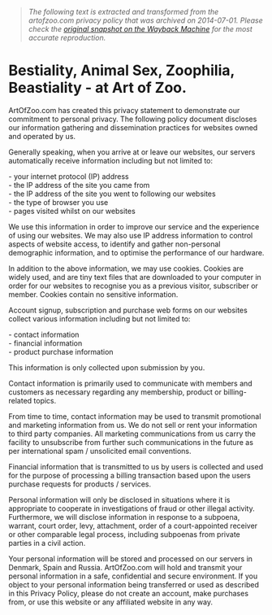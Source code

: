 > *The following text is extracted and transformed from the artofzoo.com privacy policy that was archived on 2014-07-01. Please check the [original snapshot on the Wayback Machine](https://web.archive.org/web/20140701172721id_/https%3A//www.artofzoo.com/bestiality-privacy.php) for the most accurate reproduction.*

# Bestiality, Animal Sex, Zoophilia, Beastiality - at Art of Zoo.

ArtOfZoo.com has created this privacy statement to demonstrate our commitment to personal privacy. The following policy document discloses our information gathering and dissemination practices for websites owned and operated by us. 

Generally speaking, when you arrive at or leave our websites, our servers automatically receive information including but not limited to:

\- your internet protocol (IP) address  
\- the IP address of the site you came from  
\- the IP address of the site you went to following our websites  
\- the type of browser you use  
\- pages visited whilst on our websites

We use this information in order to improve our service and the experience of using our websites. We may also use IP address information to control aspects of website access, to identify and gather non-personal demographic information, and to optimise the performance of our hardware. 

In addition to the above information, we may use cookies. Cookies are widely used, and are tiny text files that are downloaded to your computer in order for our websites to recognise you as a previous visitor, subscriber or member. Cookies contain no sensitive information.

Account signup, subscription and purchase web forms on our websites collect various information including but not limited to:

\- contact information  
\- financial information  
\- product purchase information

This information is only collected upon submission by you. 

Contact information is primarily used to communicate with members and customers as necessary regarding any membership, product or billing-related topics. 

From time to time, contact information may be used to transmit promotional and marketing information from us. We do not sell or rent your information to third party companies. All marketing communications from us carry the facility to unsubscribe from further such communications in the future as per international spam / unsolicited email conventions.

Financial information that is transmitted to us by users is collected and used for the purpose of processing a billing transaction based upon the users purchase requests for products / services. 

Personal information will only be disclosed in situations where it is appropriate to cooperate in investigations of fraud or other illegal activity. Furthermore, we will disclose information in response to a subpoena, warrant, court order, levy, attachment, order of a court-appointed receiver or other comparable legal process, including subpoenas from private parties in a civil action. 

Your personal information will be stored and processed on our servers in Denmark, Spain and Russia. ArtOfZoo.com will hold and transmit your personal information in a safe, confidential and secure environment. If you object to your personal information being transferred or used as described in this Privacy Policy, please do not create an account, make purchases from, or use this website or any affiliated website in any way. 

  

